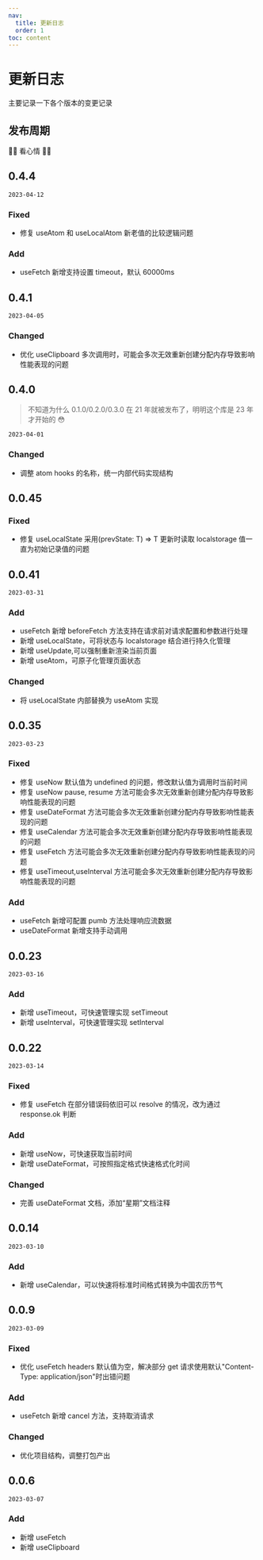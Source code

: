 ```yaml
---
nav:
  title: 更新日志
  order: 1
toc: content
---
```


# 更新日志

主要记录一下各个版本的变更记录

## 发布周期

🎉🎉 看心情 🎉🎉

## 0.4.4

`2023-04-12`

### Fixed

- 修复 useAtom 和 useLocalAtom 新老值的比较逻辑问题

### Add

- useFetch 新增支持设置 timeout，默认 60000ms

## 0.4.1

`2023-04-05`

### Changed

- 优化 useClipboard 多次调用时，可能会多次无效重新创建分配内存导致影响性能表现的问题

## 0.4.0

> 不知道为什么 0.1.0/0.2.0/0.3.0 在 21 年就被发布了，明明这个库是 23 年才开始的 😳

`2023-04-01`

### Changed

- 调整 atom hooks 的名称，统一内部代码实现结构

## 0.0.45

### Fixed

- 修复 useLocalState 采用(prevState: T) => T 更新时读取 localstorage 值一直为初始记录值的问题

## 0.0.41

`2023-03-31`

### Add

- useFetch 新增 beforeFetch 方法支持在请求前对请求配置和参数进行处理
- 新增 useLocalState，可将状态与 localstorage 结合进行持久化管理
- 新增 useUpdate,可以强制重新渲染当前页面
- 新增 useAtom，可原子化管理页面状态

### Changed

- 将 useLocalState 内部替换为 useAtom 实现

## 0.0.35

`2023-03-23`

### Fixed

- 修复 useNow 默认值为 undefined 的问题，修改默认值为调用时当前时间
- 修复 useNow pause, resume 方法可能会多次无效重新创建分配内存导致影响性能表现的问题
- 修复 useDateFormat 方法可能会多次无效重新创建分配内存导致影响性能表现的问题
- 修复 useCalendar 方法可能会多次无效重新创建分配内存导致影响性能表现的问题
- 修复 useFetch 方法可能会多次无效重新创建分配内存导致影响性能表现的问题
- 修复 useTimeout,useInterval 方法可能会多次无效重新创建分配内存导致影响性能表现的问题

### Add

- useFetch 新增可配置 pumb 方法处理响应流数据
- useDateFormat 新增支持手动调用

## 0.0.23

`2023-03-16`

### Add

- 新增 useTimeout，可快速管理实现 setTimeout
- 新增 useInterval，可快速管理实现 setInterval

## 0.0.22

`2023-03-14`

### Fixed

- 修复 useFetch 在部分错误码依旧可以 resolve 的情况，改为通过 response.ok 判断

### Add

- 新增 useNow，可快速获取当前时间
- 新增 useDateFormat，可按照指定格式快速格式化时间

### Changed

- 完善 useDateFormat 文档，添加“星期”文档注释

## 0.0.14

`2023-03-10`

### Add

- 新增 useCalendar，可以快速将标准时间格式转换为中国农历节气

## 0.0.9

`2023-03-09`

### Fixed

- 优化 useFetch headers 默认值为空，解决部分 get 请求使用默认"Content-Type: application/json"时出错问题

### Add

- useFetch 新增 cancel 方法，支持取消请求

### Changed

- 优化项目结构，调整打包产出

## 0.0.6

`2023-03-07`

### Add

- 新增 useFetch
- 新增 useClipboard
